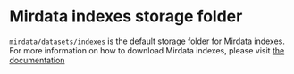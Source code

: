 # Mirdata indexes storage folder 

`mirdata/datasets/indexes` is the default storage folder for Mirdata indexes. For more information on how to download Mirdata indexes, please visit [the documentation](https://mirdata.readthedocs.io/en/stable/source/tutorial.html#downloading-a-dataset)